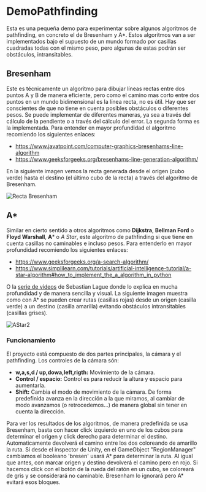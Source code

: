 # DemoPathfinding
Esta es una pequeña demo para experimentar sobre algunos algoritmos de pathfinding, en concreto el de Bresenham y A*. Estos algoritmos van a ser implementados bajo el supuesto de un mundo formado por casillas cuadradas todas con el mismo peso, pero algunas de estas podrán ser obstáculos, intransitables.

## Bresenham
Este es técnicamente un algoritmo para dibujar líneas rectas entre dos puntos A y B de manera eficiente, pero como el camino mas corto entre dos puntos en un mundo bidimensional es la línea recta, no es útil. Hay que ser conscientes de que no tiene en cuenta posibles obstáculos o diferentes pesos. Se puede implementar de diferentes maneras, ya sea a través del cálculo de la pendiente o a través del cálculo del error. La segunda forma es la implementada. Para entender en mayor profundidad el algoritmo recomiendo los siguientes enlaces:
+ https://www.javatpoint.com/computer-graphics-bresenhams-line-algorithm
+ https://www.geeksforgeeks.org/bresenhams-line-generation-algorithm/

En la siguiente imagen vemos la recta generada desde el origen (cubo verde) hasta el destino (el último cubo de la recta) a través del algoritmo de Bresenham.

![Recta Bresenham](https://user-images.githubusercontent.com/61519721/142856131-2e66dd2a-638d-4902-bc96-527222fb21fb.PNG)

## A*
Similar en cierto sentido a otros algoritmos como **Dijkstra**, **Bellman Ford** o **Floyd Warshall**, **A*** o *A Star*, este algoritmo de pathfinding si que tiene en cuenta casillas no caminables e incluso pesos. Para entenderlo en mayor profundidad recomiendo los siguientes enlaces:
+ https://www.geeksforgeeks.org/a-search-algorithm/
+ https://www.simplilearn.com/tutorials/artificial-intelligence-tutorial/a-star-algorithm#how_to_implement_the_a_algorithm_in_python

O la [serie de vídeos](https://www.youtube.com/playlist?list=PLFt_AvWsXl0cq5Umv3pMC9SPnKjfp9eGW) de Sebastian Lague donde lo explica en mucha profundidad y de manera sencilla y visual. La siguiente imagen muestra como con A* se pueden crear rutas (casillas rojas) desde un origen (casilla verde) a un destino (casilla amarilla) evitando obstáculos intransitables (casillas grises).

![AStar2](https://user-images.githubusercontent.com/61519721/142856133-38ff72ac-4c16-4dce-ba46-6c1b16fa1bfb.PNG)

### Funcionamiento
El proyecto está compuesto de dos partes principales, la cámara y el pathfinding. Los controles de la cámara són:

- **w,a,s,d / up,dowa,left,rigth:** Movimiento de la cámara.
- **Control / espacio:** Control es para reducir la altura y espacio para aumentarla.
- **Shift:** Cambia el modo de movimiento de la cámara. De forma predefinida avanza en la dirección a la que miramos, al cambiar de modo avanzamos (o retrocedemos...) de manera global sin tener en cuenta la dirección.
  
Para ver los resultados de los algoritmos, de manera predefinida se usa Bresenham, basta con hacer click izquierdo en uno de los cubos para determinar el origen y click derecho para determinar el destino. Automaticamente devolverá el camino entre los dos coloreando de amarillo la ruta. Si desde el inspector de Unity, en el GameObject "RegionManager" cambiamos el booleano 'bresen' usará A* para determinar la ruta. Al igual que antes, con marcar origen y destino devolverá el camino pero en rojo. Si hacemos click con el botón de la rueda del ratón en un cubo, se coloreará de gris y se considerará no caminable. Bresenham lo ignorará pero A* evitará esos bloques.
